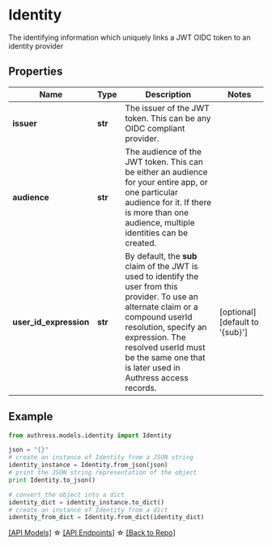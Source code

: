 # Identity

The identifying information which uniquely links a JWT OIDC token to an identity provider

## Properties
Name | Type | Description | Notes
------------ | ------------- | ------------- | -------------
**issuer** | **str** | The issuer of the JWT token. This can be any OIDC compliant provider. | 
**audience** | **str** | The audience of the JWT token. This can be either an audience for your entire app, or one particular audience for it. If there is more than one audience, multiple identities can be created. | 
**user_id_expression** | **str** | By default, the **sub** claim of the JWT is used to identify the user from this provider. To use an alternate claim or a compound userId resolution, specify an expression. The resolved userId must be the same one that is later used in Authress access records. | [optional] [default to '{sub}']

## Example

```python
from authress.models.identity import Identity

json = "{}"
# create an instance of Identity from a JSON string
identity_instance = Identity.from_json(json)
# print the JSON string representation of the object
print Identity.to_json()

# convert the object into a dict
identity_dict = identity_instance.to_dict()
# create an instance of Identity from a dict
identity_from_dict = Identity.from_dict(identity_dict)
```
[[API Models]](./README.md#documentation-for-models) ☆ [[API Endpoints]](./README.md#documentation-for-api-endpoints) ☆ [[Back to Repo]](../README.md)


